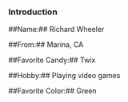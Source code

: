 ### Introduction

##Name:## Richard Wheeler

##From:## Marina, CA

##Favorite Candy:## Twix

##Hobby:## Playing video games

##Favorite Color:## Green
